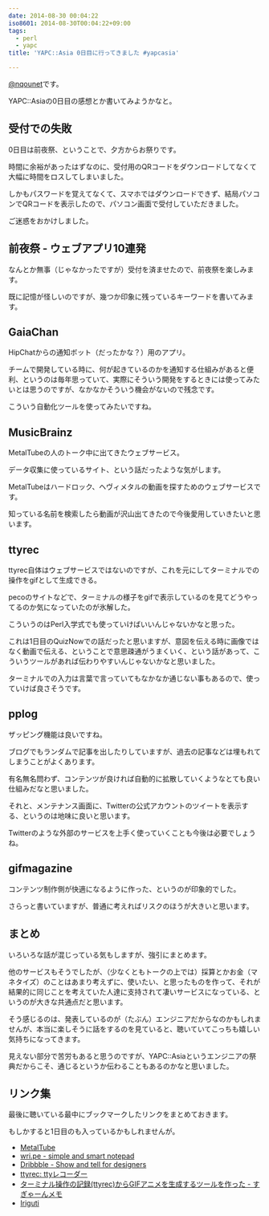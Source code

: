 ```yaml
---
date: 2014-08-30 00:04:22
iso8601: 2014-08-30T00:04:22+09:00
tags:
  - perl
  - yapc
title: 'YAPC::Asia 0日目に行ってきました #yapcasia'

---
```


<p><a href="https://twitter.com/nqounet">@nqounet</a>です。</p>

<p>YAPC::Asiaの0日目の感想とか書いてみようかなと。</p>



<h2>受付での失敗</h2>

<p>0日目は前夜祭、ということで、夕方からお祭りです。</p>

<p>時間に余裕があったはずなのに、受付用のQRコードをダウンロードしてなくて大幅に時間をロスしてしまいました。</p>

<p>しかもパスワードを覚えてなくて、スマホではダウンロードできず、結局パソコンでQRコードを表示したので、パソコン画面で受付していただきました。</p>

<p>ご迷惑をおかけしました。</p>

<h2>前夜祭 - ウェブアプリ10連発</h2>

<p>なんとか無事（じゃなかったですが）受付を済ませたので、前夜祭を楽しみます。</p>

<p>既に記憶が怪しいのですが、幾つか印象に残っているキーワードを書いてみます。</p>

<h2>GaiaChan</h2>

<p>HipChatからの通知ボット（だったかな？）用のアプリ。</p>

<p>チームで開発している時に、何が起きているのかを通知する仕組みがあると便利、というのは毎年思っていて、実際にそういう開発をするときには使ってみたいとは思うのですが、なかなかそういう機会がないので残念です。</p>

<p>こういう自動化ツールを使ってみたいですね。</p>

<h2>MusicBrainz</h2>

<p>MetalTubeの人のトーク中に出てきたウェブサービス。</p>

<p>データ収集に使っているサイト、という話だったような気がします。</p>

<p>MetalTubeはハードロック、ヘヴィメタルの動画を探すためのウェブサービスです。</p>

<p>知っている名前を検索したら動画が沢山出てきたので今後愛用していきたいと思います。</p>

<h2>ttyrec</h2>

<p>ttyrec自体はウェブサービスではないのですが、これを元にしてターミナルでの操作をgifとして生成できる。</p>

<p>pecoのサイトなどで、ターミナルの様子をgifで表示しているのを見てどうやってるのか気になっていたのが氷解した。</p>

<p>こういうのはPerl入学式でも使っていけばいいんじゃないかなと思った。</p>

<p>これは1日目のQuizNowでの話だったと思いますが、意図を伝える時に画像ではなく動画で伝える、ということで意思疎通がうまくいく、という話があって、こういうツールがあれば伝わりやすいんじゃないかなと思いました。</p>

<p>ターミナルでの入力は言葉で言っていてもなかなか通じない事もあるので、使っていけば良さそうです。</p>

<h2>pplog</h2>

<p>ザッピング機能は良いですね。</p>

<p>ブログでもランダムで記事を出したりしていますが、過去の記事などは埋もれてしまうことがよくあります。</p>

<p>有名無名問わず、コンテンツが良ければ自動的に拡散していくようなとても良い仕組みだなと思いました。</p>

<p>それと、メンテナンス画面に、Twitterの公式アカウントのツイートを表示する、というのは地味に良いと思います。</p>

<p>Twitterのような外部のサービスを上手く使っていくことも今後は必要でしょうね。</p>

<h2>gifmagazine</h2>

<p>コンテンツ制作側が快適になるように作った、というのが印象的でした。</p>

<p>さらっと書いていますが、普通に考えればリスクのほうが大きいと思います。</p>

<h2>まとめ</h2>

<p>いろいろな話が混じっている気もしますが、強引にまとめます。</p>

<p>他のサービスもそうでしたが、（少なくともトークの上では）採算とかお金（マネタイズ）のことはあまり考えずに、使いたい、と思ったものを作って、それが結果的に同じことを考えていた人達に支持されて凄いサービスになっている、というのが大きな共通点だと思います。</p>

<p>そう感じるのは、発表しているのが（たぶん）エンジニアだからなのかもしれませんが、本当に楽しそうに話をするのを見ていると、聴いていてこっちも嬉しい気持ちになってきます。</p>

<p>見えない部分で苦労もあると思うのですが、YAPC::Asiaというエンジニアの祭典だからこそ、通じるというか伝わることもあるのかなと思いました。</p>

<h2>リンク集</h2>

<p>最後に聴いている最中にブックマークしたリンクをまとめておきます。</p>

<p>もしかすると1日目のも入っているかもしれませんが。</p>

<ul>
<li><a href="http://hrhm.info/">MetalTube</a></li>
<li><a href="https://wri.pe/">wri.pe - simple and smart notepad</a></li>
<li><a href="https://dribbble.com/">Dribbble - Show and tell for designers</a></li>
<li><a href="http://0xcc.net/ttyrec/">ttyrec: ttyレコーダー</a></li>
<li><a href="http://d.hatena.ne.jp/sugyan/20140719/1405729672">ターミナル操作の記録(ttyrec)からGIFアニメを生成するツールを作った - すぎゃーんメモ</a></li>
<li><a href="http://iriguti.ongaeshi.me/">Iriguti</a></li>
</ul>
    	